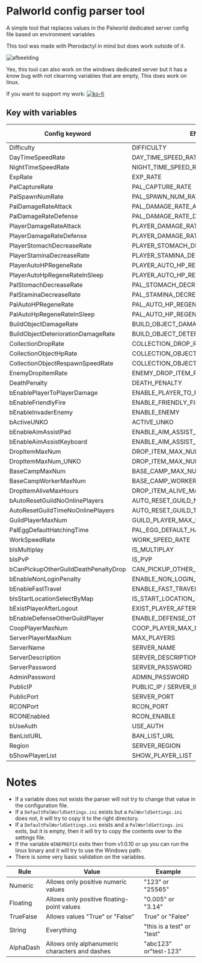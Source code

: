 # Palworld config parser tool

A simple tool that replaces values in the Palworld dedicated server config file based on environment variables

This tool was made with Pterodactyl in mind but does work outside of it.

![afbeelding](https://github.com/QuintenQVD0/Palword-server-config-parser/assets/67589015/1006e731-b397-4f39-9bca-69cfee4fd2f2)

Yes, this tool can also work on the windows dedicated server but it has a know bug with not clearning variables that are empty, This does work on linux.


If you want to support my work:
[![ko-fi](https://ko-fi.com/img/githubbutton_sm.svg)](https://ko-fi.com/J3J2HGECS)


## Key with variables

| Config keyword                          | ENV variable                              | Pterodactyl stock  |
|-----------------------------------------|-------------------------------------------|---|
| Difficulty                              | DIFFICULTY                                |   |
| DayTimeSpeedRate                        | DAY_TIME_SPEED_RATE                       |   |
| NightTimeSpeedRate                      | NIGHT_TIME_SPEED_RATE                     |   |
| ExpRate                                 | EXP_RATE                                  |   |
| PalCaptureRate                          | PAL_CAPTURE_RATE                          |   |
| PalSpawnNumRate                         | PAL_SPAWN_NUM_RATE                        |   |
| PalDamageRateAttack                     | PAL_DAMAGE_RATE_ATTACK                    |   |
| PalDamageRateDefense                    | PAL_DAMAGE_RATE_DEFENSE                   |   |
| PlayerDamageRateAttack                  | PLAYER_DAMAGE_RATE_ATTACK                 |   |
| PlayerDamageRateDefense                 | PLAYER_DAMAGE_RATE_DEFENSE                |   |
| PlayerStomachDecreaseRate               | PLAYER_STOMACH_DECREACE_RATE              |   |
| PlayerStaminaDecreaseRate               | PLAYER_STAMINA_DECREACE_RATE              |   |
| PlayerAutoHPRegeneRate                  | PLAYER_AUTO_HP_REGENE_RATE                |   |
| PlayerAutoHpRegeneRateInSleep           | PLAYER_AUTO_HP_REGENE_RATE_IN_SLEEP       |   |
| PalStomachDecreaseRate                  | PAL_STOMACH_DECREACE_RATE                 |   |
| PalStaminaDecreaseRate                  | PAL_STAMINA_DECREACE_RATE                 |   |
| PalAutoHPRegeneRate                     | PAL_AUTO_HP_REGENE_RATE                   |   |
| PalAutoHpRegeneRateInSleep              | PAL_AUTO_HP_REGENE_RATE_IN_SLEEP          |   |
| BuildObjectDamageRate                   | BUILD_OBJECT_DAMAGE_RATE                  |   |
| BuildObjectDeteriorationDamageRate      | BUILD_OBJECT_DETERIORATION_DAMAGE_RATE    |   |
| CollectionDropRate                      | COLLECTION_DROP_RATE                      |   |
| CollectionObjectHpRate                  | COLLECTION_OBJECT_HP_RATE                 |   |
| CollectionObjectRespawnSpeedRate        | COLLECTION_OBJECT_RESPAWN_SPEED_RATE      |   |
| EnemyDropItemRate                       | ENEMY_DROP_ITEM_RATE                      |   |
| DeathPenalty                            | DEATH_PENALTY                             |   |
| bEnablePlayerToPlayerDamage             | ENABLE_PLAYER_TO_PLAYER_DAMAGE            |   |
| bEnableFriendlyFire                     | ENABLE_FRIENDLY_FIRE                      |   |
| bEnableInvaderEnemy                     | ENABLE_ENEMY                              | ✅ |
| bActiveUNKO                             | ACTIVE_UNKO                               |   |
| bEnableAimAssistPad                     | ENABLE_AIM_ASSIST_PAD                     |   |
| bEnableAimAssistKeyboard                | ENABLE_AIM_ASSIST_KEYBOARD                |   |
| DropItemMaxNum                          | DROP_ITEM_MAX_NUM                         |   |
| DropItemMaxNum_UNKO                     | DROP_ITEM_MAX_NUM_UNKO                    |   |
| BaseCampMaxNum                          | BASE_CAMP_MAX_NUM                         |   |
| BaseCampWorkerMaxNum                    | BASE_CAMP_WORKER_MAX_NUM                  |   |
| DropItemAliveMaxHours                   | DROP_ITEM_ALIVE_MAX_HOURS                 |   |
| bAutoResetGuildNoOnlinePlayers          | AUTO_RESET_GUILD_NO_ONLINE_PLAYERS        |   |
| AutoResetGuildTimeNoOnlinePlayers       | AUTO_RESET_GUILD_TIME_NO_ONLINE_PLAYERS   |   |
| GuildPlayerMaxNum                       | GUILD_PLAYER_MAX_NUM                      |   |
| PalEggDefaultHatchingTime               | PAL_EGG_DEFAULT_HATCHING_TIME             |   |
| WorkSpeedRate                           | WORK_SPEED_RATE                           |   |
| bIsMultiplay                            | IS_MULTIPLAY                              |   |
| bIsPvP                                  | IS_PVP                                    |   |
| bCanPickupOtherGuildDeathPenaltyDrop    | CAN_PICKUP_OTHER_GUILD_DEATH_PENALTY_DROP |   |
| bEnableNonLoginPenalty                  | ENABLE_NON_LOGIN_PENALTY                  |   |
| bEnableFastTravel                       | ENABLE_FAST_TRAVEL                        |   |
| bIsStartLocationSelectByMap             | IS_START_LOCATION_SELECT_BY_MAP           |   |
| bExistPlayerAfterLogout                 | EXIST_PLAYER_AFTER_LOGOUT                 |   |
| bEnableDefenseOtherGuildPlayer          | ENABLE_DEFENSE_OTHER_GUILD_PLAYER         |   |
| CoopPlayerMaxNum                        | COOP_PLAYER_MAX_NUM                       |   |
| ServerPlayerMaxNum                      | MAX_PLAYERS                               | ✅ |
| ServerName                              | SERVER_NAME                               | ✅ |
| ServerDescription                       | SERVER_DESCRIPTION                        | ✅ |
| ServerPassword                          | SERVER_PASSWORD                           | ✅ |
| AdminPassword                           | ADMIN_PASSWORD                            | ✅ |
| PublicIP                                | PUBLIC_IP / SERVER_IP (v1.0.10 or later)  | ✅ |
| PublicPort                              | SERVER_PORT                               | ✅ |
| RCONPort                                | RCON_PORT                                 | ✅ |
| RCONEnabled                             | RCON_ENABLE                               | ✅ |
| bUseAuth                                | USE_AUTH                                  |   |
| BanListURL                              | BAN_LIST_URL                              |   |
| Region                                  | SERVER_REGION                             |   |
| bShowPlayerList                         | SHOW_PLAYER_LIST                          |   |


# Notes

- If a variable does not exists the parser will not try to change that value in the configuration file.
- If a `DefaultPalWorldSettings.ini` exists but a `PalWorldSettings.ini` does not, it will try to copy it to the right directory.
- If a `DefaultPalWorldSettings.ini` exists and a `PalWorldSettings.ini` exits, but it is empty, then it will try to copy the contents over to the settings file.
- If the variable `WINEPREFIX` exits then from v1.0.10 or up you can run the linux binary and it will try to use the Windows path.
- There is some very basic validation on the variables.

|Rule|Value|Example|
|-----|-----|-----|
|Numeric|Allows only positive numeric values|"123" or "25565"|
|Floating|Allows only positive floating-point values|"0.005" or "3.14"|
|TrueFalse| Allows values "True" or "False"|True" or "False"|
|String|Everything|"this is a test" or "test"|
|AlphaDash|Allows only alphanumeric characters and dashes|"abc123" or"test-123"|
